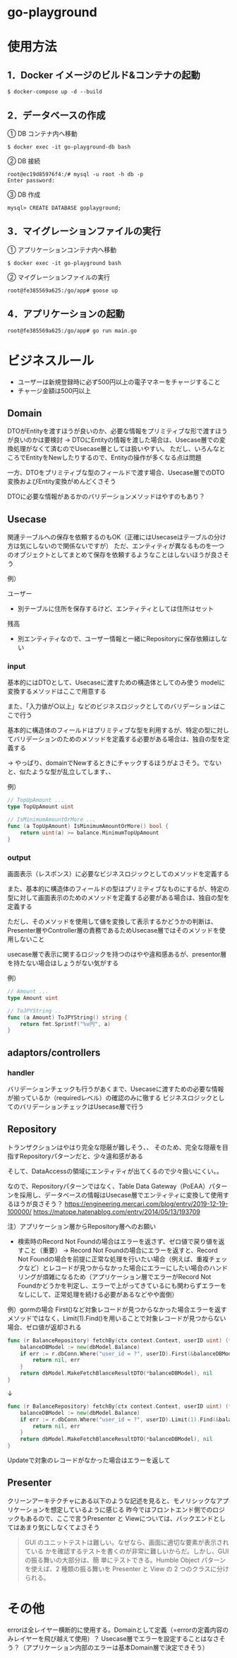 # go-playground

# 使用方法

## 1．Docker イメージのビルド&コンテナの起動

```
$ docker-compose up -d --build
```

## 2．データベースの作成

① DB コンテナ内へ移動

```
$ docker exec -it go-playground-db bash
```

② DB 接続

```
root@ec19d85976f4:/# mysql -u root -h db -p
Enter password:
```

③ DB 作成

```
mysql> CREATE DATABASE goplayground;
```

## 3．マイグレーションファイルの実行

① アプリケーションコンテナ内へ移動

```
$ docker exec -it go-playground bash
```

② マイグレーションファイルの実行

```
root@fe385569a625:/go/app# goose up
```

## 4．アプリケーションの起動

```
root@fe385569a625:/go/app# go run main.go
```

# ビジネスルール

- ユーザーは新規登録時に必ず500円以上の電子マネーをチャージすること
- チャージ金額は500円以上

 ## Domain

DTOがEntityを渡すほうが良いのか、必要な情報をプリミティブな形で渡すほうが良いのかは要検討
→ DTOにEntityの情報を渡した場合は、Usecase層での変換処理がなくて済むのでUsecase層としては扱いやすい。
ただし、いろんなところでEntityをNewしたりするので、Entityの操作が多くなる点は問題

一方、DTOをプリミティブな型のフィールドで渡す場合、Usecase層でのDTO変換およびEntity変換がめんどくさそう


DTOに必要な情報があるかのバリデーションメソッドはやすのもあり？

## Usecase

関連テーブルへの保存を依頼するのもOK（正確にはUsecaseはテーブルの分け方は気にしないので関係ないですが）
ただ、エンティティが異なるものを一つのオブジェクトとしてまとめて保存を依頼するようなことはしないほうが良さそう

例）

ユーザー
 - 別テーブルに住所を保存するけど、エンティティとしては住所はセット

残高
- 別エンティティなので、ユーザー情報と一緒にRepositoryに保存依頼はしない


### input

基本的にはDTOとして、Usecaseに渡すための構造体としてのみ使う
modelに変換するメソッドはここで用意する

また、「入力値が○以上」などのビジネスロジックとしてのバリデーションはここで行う

基本的に構造体のフィールドはプリミティブな型を利用するが、特定の型に対してバリデーションのためのメソッドを定義する必要がある場合は、独自の型を定義する

→ やっぱり、domainでNewするときにチャックするほうがよさそう。でないと、似たような型が乱立してします、、

例）

```go
// TopUpAmount ...
type TopUpAmount uint

// IsMinimumAmountOrMore ...
func (a TopUpAmount) IsMinimumAmountOrMore() bool {
	return uint(a) >= balance.MinimumTopUpAmount
}
```

### output

画面表示（レスポンス）に必要なビジネスロジックとしてのメソッドを定義する

また、基本的に構造体のフィールドの型はプリミティブなものにするが、特定の型に対して画面表示のためのメソッドを定義する必要がある場合は、独自の型を定義する

ただし、そのメソッドを使用して値を変換して表示するかどうかの判断は、Presenter層やController層の責務であるためUsecase層ではそのメソッドを使用しないこと

usecase層で表示に関するロジックを持つのはやや違和感あるが、presentor層を持たない場合はしょうがない気がする

例）

```go
// Amount ...
type Amount uint

// ToJPYString ..
func (a Amount) ToJPYString() string {
	return fmt.Sprintf("%v円", a)
}
```

## adaptors/controllers

### handler

バリデーションチェックも行うがあくまで、Usecaseに渡すための必要な情報が揃っているか（requiredレベル）の確認のみに徹する
ビジネスロジックとしてのバリデーションチェックはUsecase層で行う

## Repository

トランザクションはやはり完全な隠蔽が難しそう、、
そのため、完全な隠蔽を目指すRepositoryパターンだと、少々違和感がある

そして、DataAccessの領域にエンティティが出てくるので少々扱いにくい。。

なので、Repositoryパターンではなく、Table Data Gateway（PoEAA）パターンを採用し、データベースの情報はUsecase層でエンティティに変換して使用するほうが良さそう？
https://engineering.mercari.com/blog/entry/2019-12-19-100000/
https://matope.hatenablog.com/entry/2014/05/13/193709


注）アプリケーション層からRepository層へのお願い
- 検索時のRecord Not Foundの場合はエラーを返さず、ゼロ値で戻り値を返すこと（重要）
→ Record Not Foundの場合にエラーを返すと、Record Not Foundの場合を前提に正常な処理を行いたい場合（例えば、重複チェックなど）とレコードが見つからなかった場合にエラーにしたい場合のハンドリングが煩雑になるため（アプリケーション層でエラーがRecord Not Foundかどうかを判定し、エラーで上がってきているにも関わらずエラーをなしにして、正常処理を続ける必要があるなどやや面倒）

例）gormの場合
First()など対象レコードが見つからなかった場合エラーを返すメソッドではなく、Limit(1).Find()を用いることで対象レコードが見つからない場合、ゼロ値が返却される

```go
func (r BalanceRepository) fetchBy(ctx context.Context, userID uint) (*dto.FetchBlanceResult, error) {
	balanceDBModel := new(dbModel.Balance)
	if err := r.dbConn.Where("user_id = ?", userID).First(&balanceDBModel).Error; err != nil {
		return nil, err
	}
	return dbModel.MakeFetchBlanceResultDTO(*balanceDBModel), nil
}
```
↓
```go
func (r BalanceRepository) fetchBy(ctx context.Context, userID uint) (*dto.FetchBlanceResult, error) {
	balanceDBModel := new(dbModel.Balance)
	if err := r.dbConn.Where("user_id = ?", userID).Limit(1).Find(&balanceDBModel).Error; err != nil {
		return nil, err
	}
	return dbModel.MakeFetchBlanceResultDTO(*balanceDBModel), nil
}
```

Updateで対象のレコードがなかった場合はエラーを返して

## Presenter

クリーンアーキテクチャにある以下のような記述を見ると、モノリシックなアプリケーションを想定しているように感じる
昨今ではフロントエンド側でのロジックもあるので、ここで言うPresenter と Viewについては、バックエンドとしてはあまり気にしなくてよさそう

> GUI のユニットテストは難しい。なぜなら、画面に適切な要素が表示されている かを確認するテストを書くのが非常に難しいからだ。しかし、GUI の振る舞いの大部分は、簡 単にテストできる。Humble Object パターンを使えば、2 種類の振る舞いを Presenter と View の 2 つのクラスに分けられる。


# その他
errorは全レイヤー横断的に使用する。Domainとして定義（=errorの定義内容のみレイヤーを飛び越えて使用）？
Usecase層でエラーを設定することはなさそう？（アプリケーション内部のエラーは基本Domain層で決定できそう）